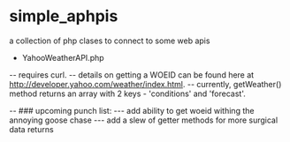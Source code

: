 simple_aphpis
=============

a collection of php clases to connect to some web apis

- YahooWeatherAPI.php

-- requires curl.
-- details on getting a WOEID can be found here at http://developer.yahoo.com/weather/index.html.
-- currently, getWeather() method returns an array with 2 keys - 'conditions' and 'forecast'.

-- ### upcoming punch list:
--- add ability to get woeid withing the annoying goose chase
--- add a slew of getter methods for more surgical data returns